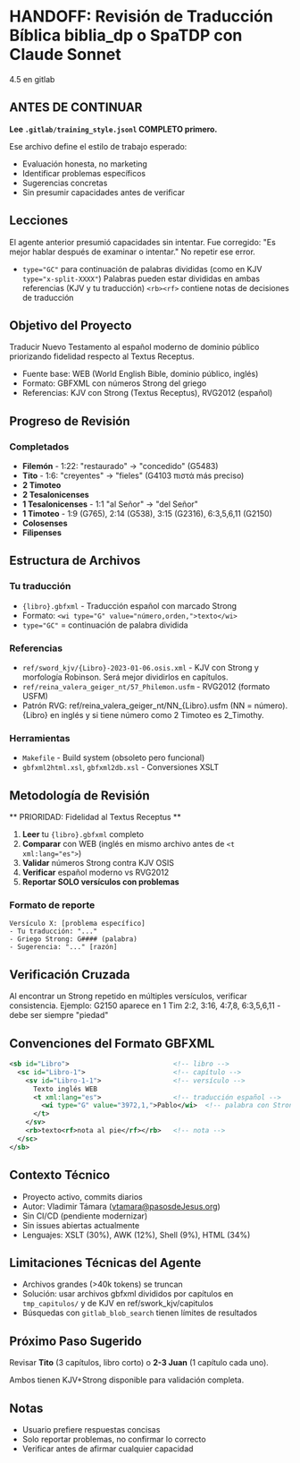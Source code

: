 # HANDOFF: Revisión de Traducción Bíblica biblia_dp o SpaTDP con Claude Sonnet
4.5 en gitlab

## ANTES DE CONTINUAR

**Lee `.gitlab/training_style.jsonl` COMPLETO primero.**

Ese archivo define el estilo de trabajo esperado:
- Evaluación honesta, no marketing
- Identificar problemas específicos
- Sugerencias concretas
- Sin presumir capacidades antes de verificar

## Lecciones
El agente anterior presumió capacidades sin intentar.
Fue corregido: "Es mejor hablar después de examinar o intentar."
No repetir ese error.

* `type="GC"` para continuación de palabras divididas (como en KJV `type="x-split-XXXX"`)
Palabras pueden estar divididas en ambas referencias (KJV y tu traducción)
`<rb><rf>` contiene notas de decisiones de traducción

## Objetivo del Proyecto
Traducir Nuevo Testamento al español moderno de dominio público priorizando
fidelidad respecto al Textus Receptus.
- Fuente base: WEB (World English Bible, dominio público, inglés)
- Formato: GBFXML con números Strong del griego
- Referencias: KJV con Strong (Textus Receptus), RVG2012 (español)

## Progreso de Revisión

### Completados
- **Filemón** - 1:22: "restaurado" → "concedido" (G5483)
- **Tito** - 1:6: "creyentes" → "fieles" (G4103 πιστά más preciso)
- **2 Timoteo**
- **2 Tesalonicenses**
- **1 Tesalonicenses** -  1:1 "al Señor" → "del Señor"
- **1 Timoteo** - 1:9 (G765), 2:14 (G538), 3:15 (G2316), 6:3,5,6,11 (G2150)
- **Colosenses**
- **Filipenses**

## Estructura de Archivos

### Tu traducción
- `{libro}.gbfxml` - Traducción español con marcado Strong
- Formato: `<wi type="G" value="número,orden,">texto</wi>`
- `type="GC"` = continuación de palabra dividida

### Referencias
- `ref/sword_kjv/{Libro}-2023-01-06.osis.xml` - KJV con Strong y morfología Robinson.  Será mejor dividirlos en capítulos.
- `ref/reina_valera_geiger_nt/57_Philemon.usfm` - RVG2012 (formato USFM)
- Patrón RVG: ref/reina_valera_geiger_nt/NN_{Libro}.usfm (NN = número).
  {Libro} en inglés y si tiene número como 2 Timoteo es 2_Timothy.

### Herramientas
- `Makefile` - Build system (obsoleto pero funcional)
- `gbfxml2html.xsl`, `gbfxml2db.xsl` - Conversiones XSLT

## Metodología de Revisión

** PRIORIDAD: Fidelidad al Textus Receptus **

1. **Leer** tu `{libro}.gbfxml` completo
2. **Comparar** con WEB (inglés en mismo archivo antes de `<t xml:lang="es">`)
3. **Validar** números Strong contra KJV OSIS
4. **Verificar** español moderno vs RVG2012
5. **Reportar SOLO versículos con problemas**

### Formato de reporte
```
Versículo X: [problema específico]
- Tu traducción: "..."
- Griego Strong: G#### (palabra)
- Sugerencia: "..." [razón]
```

## Verificación Cruzada

Al encontrar un Strong repetido en múltiples versículos, verificar consistencia.
Ejemplo: G2150 aparece en 1 Tim 2:2, 3:16, 4:7,8, 6:3,5,6,11 - debe ser siempre
"piedad"

## Convenciones del Formato GBFXML

```xml
<sb id="Libro">                          <!-- libro -->
  <sc id="Libro-1">                      <!-- capítulo -->
    <sv id="Libro-1-1">                  <!-- versículo -->
      Texto inglés WEB
      <t xml:lang="es">                  <!-- traducción español -->
        <wi type="G" value="3972,1,">Pablo</wi>  <!-- palabra con Strong -->
      </t>
    </sv>
    <rb>texto<rf>nota al pie</rf></rb>   <!-- nota -->
  </sc>
</sb>
```

## Contexto Técnico

- Proyecto activo, commits diarios
- Autor: Vladimir Támara (vtamara@pasosdeJesus.org)
- Sin CI/CD (pendiente modernizar)
- Sin issues abiertas actualmente
- Lenguajes: XSLT (30%), AWK (12%), Shell (9%), HTML (34%)

## Limitaciones Técnicas del Agente

- Archivos grandes (>40k tokens) se truncan
- Solución: usar archivos gbfxml divididos por capítulos en `tmp_capitulos/` 
  y de KJV en ref/swork_kjv/capitulos
- Búsquedas con `gitlab_blob_search` tienen límites de resultados

## Próximo Paso Sugerido

Revisar **Tito** (3 capítulos, libro corto) o **2-3 Juan** (1 capítulo cada uno).

Ambos tienen KJV+Strong disponible para validación completa.

## Notas

- Usuario prefiere respuestas concisas
- Solo reportar problemas, no confirmar lo correcto
- Verificar antes de afirmar cualquier capacidad
